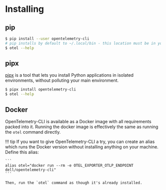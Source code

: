 # Installing

## pip

```sh
$ pip install --user opentelemetry-cli
# pip installs by default to ~/.local/bin - this location must be in your PATH in order to run otel properly.
$ otel --help
```

## pipx

[pipx](https://pypa.github.io/pipx/) is a tool that lets you install Python applications in isolated environments, without polluting your main environment.

```sh
$ pipx install opentelemetry-cli
$ otel --help
```

## Docker

OpenTelemetry-CLI is available as a Docker image with all requirements packed into it. Running the docker image is effectively the same as running the `otel` command directly.

!!! tip
    If you want to give OpenTelemetry-CLI a try, you can create an alias which runs the Docker version without installing anything on your machine. Define this alias:

    ```
    alias otel="docker run --rm -e OTEL_EXPORTER_OTLP_ENDPOINT dell/opentelemetry-cli"
    ```

    Then, run the `otel` command as though it's already installed.
